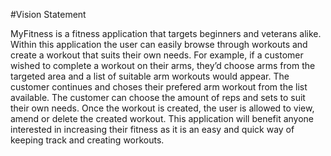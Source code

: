 #Vision  Statement

MyFitness is a fitness application that targets beginners and veterans alike. Within this application the user can easily browse through workouts and create a workout that suits their own needs. For example, if a customer wished to complete a workout on their arms, they’d choose arms from the targeted area and a list of suitable arm workouts would appear. The customer continues and choses their prefered arm workout from the list available. The customer can choose the amount of reps and sets to suit their own needs. Once the workout is created, the  user is allowed to view, amend or delete the created workout. This application will benefit anyone interested in increasing their fitness as it is an easy and quick way of keeping track and creating workouts.
